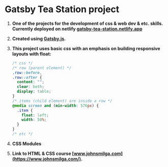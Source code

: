 # Gatsby Tea Station project

1. **One of the projects for the development of css & web dev & etc. skills. Currently deployed on netlify [gatsby-tea-station.netlify.app](https://rafsaf-gatsby-tea-station.netlify.app/)**

2. **Created using [Gatsby.js](https://www.gatsbyjs.com/).**

3. **This project uses basic css with an emphasis on building responsive layouts with float:**

   ```css
   /* css */
   /* row (parent element) */
   .row::before,
   .row::after {
     content: "";
     clear: both;
     display: table;
   }
   /* items (child element) are inside a row */
   @media screen and (min-width: 576px) {
     .item {
       float: left;
       width: 50%;
     }
   }
   /* etc */
   ```

4. **CSS Modules**
5. **Link to HTML & CSS course [www.johnsmilga.com](https://www.johnsmilga.com/).**

